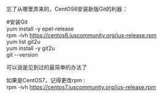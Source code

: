 忘了从哪里弄来的，CentOS6安装新版Git的利器：

#安装Git  
yum install -y epel-release  
rpm -ivh https://centos6.iuscommunity.org/ius-release.rpm  
yum list git2u  
yum install -y git2u  
git --version  

可以说是见到过的最简单的办法了

如果是CentOS7，记得更改rpm :  
rpm -ivh https://centos7.iuscommunity.org/ius-release.rpm  
